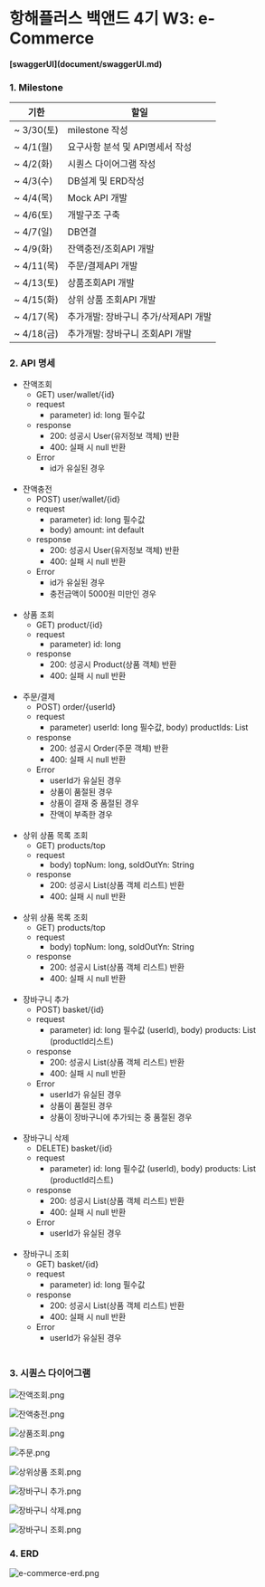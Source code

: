 # 항해플러스 백앤드 4기 W3: e-Commerce


<h4>[swaggerUI](document/swaggerUI.md)</h2>

<h3>1. Milestone</h3>
   
 | 기한        | 할일                     |
 |-----------|------------------------|
 | ~ 3/30(토) | milestone 작성           |
 | ~ 4/1(월)  | 요구사항 분석 및 API명세서 작성    |
 | ~ 4/2(화)  | 시퀀스 다이어그램 작성           |
 | ~ 4/3(수)  | DB설계 및 ERD작성           |
 | ~ 4/4(목)  | Mock API 개발            |
 | ~ 4/6(토)  | 개발구조 구축                |
 | ~ 4/7(일)  | DB연결                   |
 | ~ 4/9(화)  | 잔액충전/조회API 개발          |
 | ~ 4/11(목) | 주문/결제API 개발            |
 | ~ 4/13(토) | 상품조회API 개발             |
 | ~ 4/15(화) | 상위 상품 조회API 개발         |
 | ~ 4/17(목) | 추가개발: 장바구니 추가/삭제API 개발 |
 | ~ 4/18(금) | 추가개발: 장바구니 조회API 개발    |



<h3>2. API 명세</h3>

- 잔액조회
  - GET) user/wallet/{id}
  - request
    - parameter) id: long 필수값
  - response
    - 200: 성공시 User(유저정보 객체) 반환
    - 400: 실패 시 null 반환
  - Error
    - id가 유실된 경우
      <br/>
      <br/>
- 잔액충전
  - POST) user/wallet/{id}
  - request
    - parameter) id: long 필수값
    - body) amount: int default
  - response
    - 200: 성공시 User(유저정보 객체)  반환
    - 400: 실패 시 null 반환
  - Error
    - id가 유실된 경우
    - 충전금액이 5000원 미만인 경우
      <br/>
      <br/>
- 상품 조회
  - GET) product/{id}
  - request
    - parameter) id: long
  - response
    - 200: 성공시 Product(상품 객체) 반환
    - 400: 실패 시 null 반환
      <br/>
      <br/>
- 주문/결제
  - POST) order/{userId}
  - request
    - parameter) userId: long 필수값, body) productIds: List<Long>
  - response
    - 200: 성공시 Order(주문 객체) 반환
    - 400: 실패 시 null 반환
  - Error
    - userId가 유실된 경우
    - 상품이 품절된 경우
    - 상품이 결재 중 품절된 경우
    - 잔액이 부족한 경우
      <br/>
      <br/>
- 상위 상품 목록 조회
  - GET) products/top
  - request
    - body) topNum: long, soldOutYn: String
  - response
    - 200: 성공시 List<Product>(상품 객체 리스트) 반환
    - 400: 실패 시 null 반환
      <br/>
      <br/>
- 상위 상품 목록 조회
  - GET) products/top
  - request
      - body) topNum: long, soldOutYn: String
  - response
      - 200: 성공시 List<Product>(상품 객체 리스트) 반환
      - 400: 실패 시 null 반환
        <br/>
        <br/>
- 장바구니 추가
    - POST) basket/{id}
    - request
        - parameter) id: long 필수값 (userId), body) products: List<long> (productId리스트)
    - response
        - 200: 성공시 List<Product>(상품 객체 리스트) 반환
        - 400: 실패 시 null 반환
  - Error
    - userId가 유실된 경우
    - 상품이 품절된 경우
    - 상품이 장바구니에 추가되는 중 품절된 경우
      <br/>
      <br/>
- 장바구니 삭제
    - DELETE) basket/{id}
    - request
        - parameter) id: long 필수값 (userId), body) products: List<long> (productId리스트)
    - response
        - 200: 성공시 List<Product>(상품 객체 리스트) 반환
        - 400: 실패 시 null 반환
    - Error
        - userId가 유실된 경우
          <br/>
          <br/>
- 장바구니 조회
    - GET) basket/{id}
    - request
        - parameter) id: long 필수값
    - response
        - 200: 성공시 List<Product>(상품 객체 리스트) 반환
        - 400: 실패 시 null 반환
    - Error
        - userId가 유실된 경우
          <br/>
          <br/>


          
<h3>3. 시퀀스 다이어그램</h3>

![잔액조회.png](img%2F%EC%9E%94%EC%95%A1%EC%A1%B0%ED%9A%8C.png)

![잔액충전.png](img%2F%EC%9E%94%EC%95%A1%EC%B6%A9%EC%A0%84.png)

![상품조회.png](img%2F%EC%83%81%ED%92%88%EC%A1%B0%ED%9A%8C.png)

![주문.png](img%2F%EC%A3%BC%EB%AC%B8.png)

![상위상품 조회.png](img%2F%EC%83%81%EC%9C%84%EC%83%81%ED%92%88%20%EC%A1%B0%ED%9A%8C.png)

![장바구니 추가.png](img%2F%EC%9E%A5%EB%B0%94%EA%B5%AC%EB%8B%88%20%EC%B6%94%EA%B0%80.png)

![장바구니 삭제.png](img%2F%EC%9E%A5%EB%B0%94%EA%B5%AC%EB%8B%88%20%EC%82%AD%EC%A0%9C.png)

![장바구니 조회.png](img%2F%EC%9E%A5%EB%B0%94%EA%B5%AC%EB%8B%88%20%EC%A1%B0%ED%9A%8C.png)



<h3>4. ERD</h3>

![e-commerce-erd.png](img%2Fe-commerce-erd.png)


